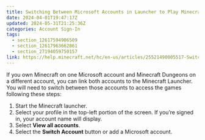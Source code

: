 ```yaml
---
title: Switching Between Microsoft Accounts in Launcher to Play Minecraft
date: 2024-04-01T19:47:17Z
updated: 2024-05-31T21:25:36Z
categories: Account Sign-In
tags:
  - section_12617594906509
  - section_12617963662861
  - section_27194059750157
link: https://help.minecraft.net/hc/en-us/articles/25521490005517-Switching-Between-Microsoft-Accounts-in-Launcher-to-Play-Minecraft
---
```


If you own Minecraft on one Microsoft account and Minecraft Dungeons on a different account, you can link both accounts to the Minecraft Launcher. You will need to switch between those accounts to access the games following these steps:

1.  Start the Minecraft launcher.
2.  Select your profile in the top-left portion of the screen. If you’re signed in, your account name will display.
3.  Select **View all accounts**.
4.  Select the **Switch Account** button or add a Microsoft account.
